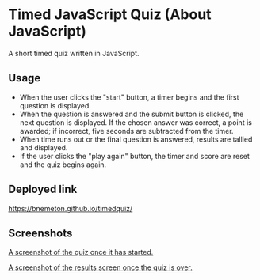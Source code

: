 # Timed JavaScript Quiz (About JavaScript)
A short timed quiz written in JavaScript.

## Usage
* When the user clicks the "start" button, a timer begins and the first question is displayed.
* When the question is answered and the submit button is clicked, the next question is displayed. If the chosen answer was correct, a point is awarded; if incorrect, five seconds are subtracted from the timer.
* When time runs out or the final question is answered, results are tallied and displayed.
* If the user clicks the "play again" button, the timer and score are reset and the quiz begins again.

## Deployed link
 https://bnemeton.github.io/timedquiz/

## Screenshots

[A screenshot of the quiz once it has started.](assets/screen1.png)

[A screenshot of the results screen once the quiz is over.](assets/screen2.png)